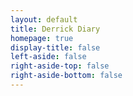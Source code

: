```yaml
---
layout: default
title: Derrick Diary
homepage: true
display-title: false
left-aside: false
right-aside-top: false
right-aside-bottom: false
---
```

